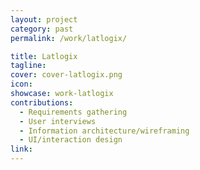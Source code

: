 ```yaml
---
layout: project
category: past
permalink: /work/latlogix/

title: Latlogix
tagline:
cover: cover-latlogix.png
icon:
showcase: work-latlogix
contributions:
  - Requirements gathering
  - User interviews
  - Information architecture/wireframing
  - UI/interaction design
link:
---
```

